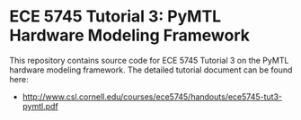 
ECE 5745 Tutorial 3: PyMTL Hardware Modeling Framework
==========================================================================

This repository contains source code for ECE 5745 Tutorial 3 on the PyMTL
hardware modeling framework. The detailed tutorial document can be found
here:

 * http://www.csl.cornell.edu/courses/ece5745/handouts/ece5745-tut3-pymtl.pdf

